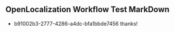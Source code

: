 ## OpenLocalization Workflow Test MarkDown
* b91002b3-2777-4286-a4dc-bfa1bbde7456 thanks!

<!--HONumber=Jul16_HO3-->


